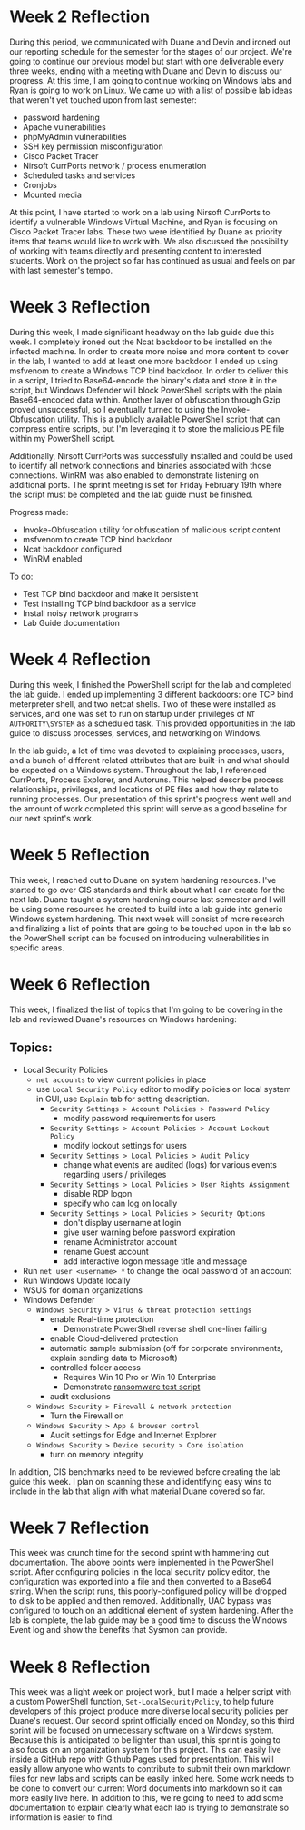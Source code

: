# Week 2 Reflection

During this period, we communicated with Duane and Devin and ironed out our reporting schedule for the semester for the stages of our project. We're going to continue our previous model but start with one deliverable every three weeks, ending with a meeting with Duane and Devin to discuss our progress. At this time, I am going to continue working on Windows labs and Ryan is going to work on Linux. We came up with a list of possible lab ideas that weren't yet touched upon from last semester:

* password hardening
* Apache vulnerabilities
* phpMyAdmin vulnerabilities
* SSH key permission misconfiguration
* Cisco Packet Tracer
* Nirsoft CurrPorts network / process enumeration
* Scheduled tasks and services
* Cronjobs
* Mounted media

At this point, I have started to work on a lab using Nirsoft CurrPorts to identify a vulnerable Windows Virtual Machine, and Ryan is focusing on Cisco Packet Tracer labs. These two were identified by Duane as priority items that teams would like to work with. We also discussed the possibility of working with teams directly and presenting content to interested students. Work on the project so far has continued as usual and feels on par with last semester's tempo.

# Week 3 Reflection

During this week, I made significant headway on the lab guide due this week. I completely ironed out the Ncat backdoor to be installed on the infected machine. In order to create more noise and more content to cover in the lab, I wanted to add at least one more backdoor. I ended up using msfvenom to create a Windows TCP bind backdoor. In order to deliver this in a script, I tried to Base64-encode the binary's data and store it in the script, but Windows Defender will block PowerShell scripts with the plain Base64-encoded data within. Another layer of obfuscation through Gzip proved unsuccessful, so I eventually turned to using the Invoke-Obfuscation utility. This is a publicly available PowerShell script that can compress entire scripts, but I'm leveraging it to store the malicious PE file within my PowerShell script. 

Additionally, Nirsoft CurrPorts was successfully installed and could be used to identify all network connections and binaries associated with those connections. WinRM was also enabled to demonstrate listening on additional ports. The sprint meeting is set for Friday February 19th where the script must be completed and the lab guide must be finished.

Progress made:
* Invoke-Obfuscation utility for obfuscation of malicious script content
* msfvenom to create TCP bind backdoor
* Ncat backdoor configured
* WinRM enabled

To do:
* Test TCP bind backdoor and make it persistent
* Test installing TCP bind backdoor as a service
* Install noisy network programs
* Lab Guide documentation

# Week 4 Reflection

During this week, I finished the PowerShell script for the lab and completed the lab guide. I ended up implementing 3 different backdoors: one TCP bind meterpreter shell, and two netcat shells. Two of these were installed as services, and one was set to run on startup under privileges of `NT AUTHORITY\SYSTEM` as a scheduled task. This provided opportunities in the lab guide to discuss processes, services, and networking on Windows. 

In the lab guide, a lot of time was devoted to explaining processes, users, and a bunch of different related attributes that are built-in and what should be expected on a Windows system. Throughout the lab, I referenced CurrPorts, Process Explorer, and Autoruns. This helped describe process relationships, privileges, and locations of PE files and how they relate to running processes. Our presentation of this sprint's progress went well and the amount of work completed this sprint will serve as a good baseline for our next sprint's work.

# Week 5 Reflection

This week, I reached out to Duane on system hardening resources. I've started to go over CIS standards and think about what I can create for the next lab. Duane taught a system hardening course last semester and I will be using some resources he created to build into a lab guide into generic Windows system hardening. This next week will consist of more research and finalizing a list of points that are going to be touched upon in the lab so the PowerShell script can be focused on introducing vulnerabilities in specific areas.

# Week 6 Reflection

This week, I finalized the list of topics that I'm going to be covering in the lab and reviewed Duane's resources on Windows hardening:

## Topics:

* Local Security Policies
    * `net accounts` to view current policies in place
    * use `Local Security Policy` editor to modify policies on local system in GUI, use `Explain` tab for setting description.
        * `Security Settings > Account Policies > Password Policy`
            * modify password requirements for users
        * `Security Settings > Account Policies > Account Lockout Policy`
            * modify lockout settings for users
        * `Security Settings > Local Policies > Audit Policy`
            * change what events are audited (logs) for various events regarding users / privileges
        * `Security Settings > Local Policies > User Rights Assignment`
            * disable RDP logon
            * specify who can log on locally
        * `Security Settings > Local Policies > Security Options`
            * don't display username at login
            * give user warning before password expiration
            * rename Administrator account
            * rename Guest account
            * add interactive logon message title and message
* Run `net user <username> *` to change the local password of an account
* Run Windows Update locally
* WSUS for domain organizations
* Windows Defender
    * `Windows Security > Virus & threat protection settings`
        * enable Real-time protection
            * Demonstrate PowerShell reverse shell one-liner failing
        * enable Cloud-delivered protection
        * automatic sample submission (off for corporate environments, explain sending data to Microsoft)
        * controlled folder access
            * Requires Win 10 Pro or Win 10 Enterprise
            * Demonstrate [ransomware test script](https://thomasrayner.ca/using-powershell-to-simulate-a-ransomware-attack/)
        * audit exclusions
    * `Windows Security > Firewall & network protection`
        * Turn the Firewall on
    * `Windows Security > App & browser control`
        * Audit settings for Edge and Internet Explorer
    * `Windows Security > Device security > Core isolation`
        * turn on memory integrity

In addition, CIS benchmarks need to be reviewed before creating the lab guide this week. I plan on scanning these and identifying easy wins to include in the lab that align with what material Duane covered so far.

# Week 7 Reflection

This week was crunch time for the second sprint with hammering out documentation. The above points were implemented in the PowerShell script. After configuring policies in the local security policy editor, the configuration was exported into a file and then converted to a Base64 string. When the script runs, this poorly-configured policy will be dropped to disk to be applied and then removed. Additionally, UAC bypass was configured to touch on an additional element of system hardening. After the lab is complete, the lab guide may be a good time to discuss the Windows Event log and show the benefits that Sysmon can provide.

# Week 8 Reflection

This week was a light week on project work, but I made a helper script with a custom PowerShell function, `Set-LocalSecurityPolicy`, to help future developers of this project produce more diverse local security policies per Duane's request. Our second sprint officially ended on Monday, so this third sprint will be focused on unnecessary software on a Windows system. Because this is anticipated to be lighter than usual, this sprint is going to also focus on an organization system for this project. This can easily live inside a GitHub repo with Github Pages used for presentation. This will easily allow anyone who wants to contribute to submit their own markdown files for new labs and scripts can be easily linked here. Some work needs to be done to convert our current Word documents into markdown so it can more easily live here. In addition to this, we're going to need to add some documentation to explain clearly what each lab is trying to demonstrate so information is easier to find.